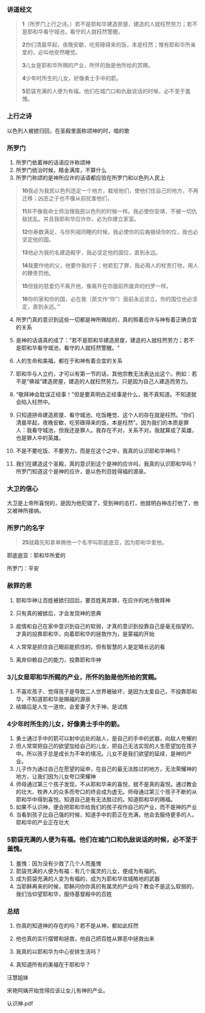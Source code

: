 ### 讲道经文

> **1**（所罗门上行之诗。）若不是耶和华建造房屋，建造的人就枉然劳力；若不是耶和华看守城池，看守的人就枉然警醒。
>
> **2**你们清晨早起，夜晚安歇，吃劳碌得来的饭，本是枉然；惟有耶和华所亲爱的，必叫他安然睡觉。
>
> **3**儿女是耶和华所赐的产业，所怀的胎是他所给的赏赐。
>
> **4**少年时所生的儿女，好像勇士手中的箭。
>
> **5**箭袋充满的人便为有福。他们在城门口和仇敌说话的时候，必不至于羞愧。

### 上行之诗

以色列人被掳归回，在圣殿里面称颂神的时，唱的歌

### 所罗门

1. 所罗门依着神的话语应许称颂神
2. 所罗门统治时候，精金满库，不算什么
3. 所罗门称颂的是神所应许的话语都应验在所罗门和以色列人民上

> **10**我必为我民以色列选定一个地方，栽培他们，使他们住自己的地方，不再迁移；凶恶之子也不像从前扰害他们，
>
> **11**并不像我命士师治理我民以色列的时候一样。我必使你安靖，不被一切仇敌扰乱。并且我耶和华应许你，必为你建立家室。
>
> **12**你寿数满足，与你列祖同睡的时候，我必使你的后裔接续你的位，我也必坚定他的国。
>
> **13**他必为我的名建造殿宇，我必坚定他的国位，直到永远。
>
> **14**我要作他的父，他要作我的子；他若犯了罪，我必用人的杖责打他，用人的鞭责罚他。
>
> **15**但我的慈爱仍不离开他，像离开在你面前所废弃的扫罗一样。
>
> **16**你的家和你的国，必在我（原文作“你”）面前永远坚立。你的国位也必坚定，直到永远。’”

4. 所罗门真的意识到这些一切都是神所赐给的，真的照着应许与神有着正确合宜的关系

5. 是神的话语真的成了：”若不是耶和华建造房屋，建造的人就枉然劳力；若不是耶和华看守城池，看守的人就枉然警醒。“
6. 人的生命和美福，都在于和神有着合宜的关系
7. 耶和华与人立约，才可以有第一节的话，其他宗教无法表达出这个。例如：若不是“佛祖”建造房屋，建造的人就枉然劳力。只是因为自己人建造而劳力。
8. “敬拜神会耽误正经事！”但是要真明白正经事是什么，我不真知道。不知道就会陷入枉然中。
9. 只知道拼命建造房屋、看守城池、吃饭睡觉、这个人的存在就是枉然。“你们清晨早起，夜晚安歇，吃劳碌得来的饭，本是枉然”。因为我们的本质是罪人：我看守城池，但我还是罪人。我存在不对，关系不对。我就算成了英雄，也是罪人中的英雄。
10. 不是不要吃饭、不要劳力，而是在这个之中，我真的认识耶和华神吗？
11. 我们在建造这个圣殿，真的意识到这个是神的应许吗，我真的认识耶和华吗？所罗门知道这个是神的应许，是以色列百姓得福的源泉。

### 大卫的信心

大卫是上帝所喜悦的，是因为他犯错了，受到神的击打，他就明白神击打他了，他又被神所接纳。

### 所罗门的名字

> **25**就藉先知拿单赐他一个名字叫耶底底亚，因为耶和华爱他。

耶底底亚：耶和华所爱的

所罗门：平安

### 赦罪的恩

1. 耶和华神让百姓被掳归回后，要百姓离弃罪，在应许的地方敬拜神

2. 只有真的被掳后，才会发现神的恩典
3. 疫情和自己在家中意识到自己的软弱，才真的意识到投靠自己是毫无指望的，才真的投靠耶和华，向着耶和华的拯救作为，是蒙福的开始
4. 人常常是抓住自己眼前能抓住的，但有智慧的人是定睛长远的看
5. 离弃仰赖自己的能力，投靠耶和华神

### **3**儿女是耶和华所赐的产业，所怀的胎是他所给的赏赐。

1. 不喜欢孩子、觉得孩子是导致二人世界被破坏，是因为太爱自己，不投靠耶和华，不知道耶和华是赐福的源泉
2. 结婚后是人生一道坎，会爱妻子大于神，是试炼

### **4**少年时所生的儿女，好像勇士手中的箭。

1. 勇士通过手中的箭可以射中远处的敌人，是自己的手中的武器，向敌人夸耀的
2. 但人常常把自己的欲望加给自己的儿女，把自己无法实现的人生愿望加在孩子中。所以孩子总是成长为不幸的境况。儿女不是我们欲望的延续，是神的产业。
3. 儿子作为通过自己在愿望的延申，在自己的最无法胜过的地方，无法荣耀神的地方，让我们因为儿女夸口荣耀神
4. 师母通过第三个孩子发现，不从耶和华来的喜悦，就不是真的喜悦。通过教会的壮大、牧养人的众多而夸口的终会成为虚无。师母通过第三个孩子不断的从耶和华中得到喜悦。知道自己是有无法胜过的。知道耶和华的赐福。
5. 如果不认识神，便会把耶和华给我们的孩子视作自己的产业，而不是神的产业
6. 当看到孩子比自己强的时候，知道手中的箭正在充满，他会去服侍更多的人，耶和华的产业正在壮大

### **5**箭袋充满的人便为有福。他们在城门口和仇敌说话的时候，必不至于羞愧。

1. 羞愧：因为没有少救了几个人而羞愧
2. 箭袋充满的人便为有福：有几个属灵的儿女，便成为有福的。
3. 成为箭袋充满的人变为有福的，成为为耶和华攻城略地的武器
4. 当耶稣再来的时候，耶稣问你你真的有属灵的产业吗？教会不是这么软弱的，我们当仰望耶和华，服侍基督殿中的百姓

### 总结

1. 你真的知道神的存在的吗？若不是从神，都如此枉然

2. 他也真的实行摆臂和拯救，他自己把百姓从罪恶中拯救出来
3. 我真的以耶和华为中心安排生活吗？

4. 真知道所有的美福在于耶和华？



汪慧姐妹



宋艳阿姨开始觉得应该让女儿有神的产业。



认识神.pdf



